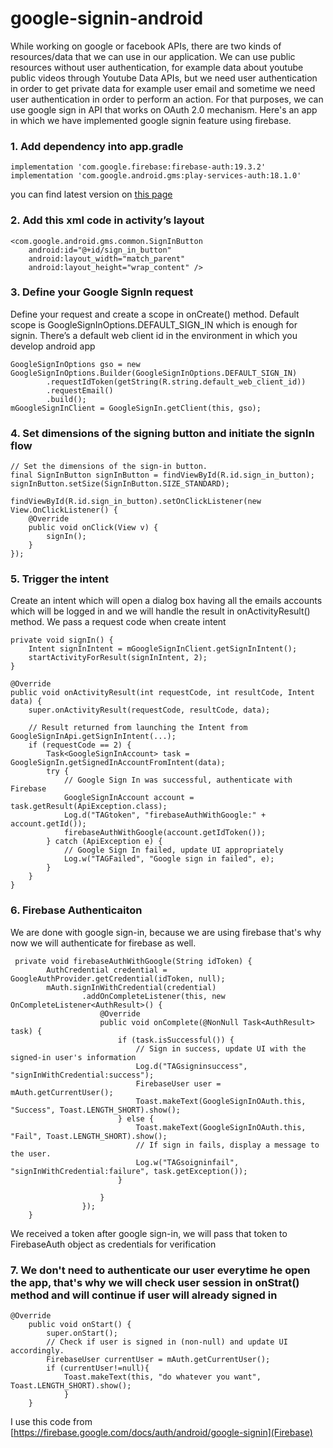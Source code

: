 # google-signin-android
While working on google or facebook APIs, there are two kinds of resources/data that we can use in our application. We can use public resources without user authentication, for example data about youtube public videos through Youtube Data APIs, but we need user authentication in order to get private data for example user email and sometime we need user authentication in order to perform an action. For that purposes, we can use google sign in API that works on OAuth 2.0 
mechanism. Here's an app in which we have implemented google signin feature using firebase.

### 1. Add dependency into app.gradle
```
implementation 'com.google.firebase:firebase-auth:19.3.2'
implementation 'com.google.android.gms:play-services-auth:18.1.0'
```
you can find latest version on [this page](https://firebase.google.com/docs/auth/android/google-signin)


### 2. Add this xml code in activity’s layout
```
<com.google.android.gms.common.SignInButton
    android:id="@+id/sign_in_button"
    android:layout_width="match_parent"
    android:layout_height="wrap_content" />
```


### 3. Define your Google SignIn request 
Define your request and create a scope in onCreate() method. Default scope is GoogleSignInOptions.DEFAULT_SIGN_IN which is enough for signin. There’s a default web client id in the environment in which you develop android app

```
GoogleSignInOptions gso = new GoogleSignInOptions.Builder(GoogleSignInOptions.DEFAULT_SIGN_IN)
        .requestIdToken(getString(R.string.default_web_client_id))
        .requestEmail()
        .build();
mGoogleSignInClient = GoogleSignIn.getClient(this, gso);
```

### 4. Set dimensions of the signing button and initiate the signIn flow

```
// Set the dimensions of the sign-in button.
final SignInButton signInButton = findViewById(R.id.sign_in_button);
signInButton.setSize(SignInButton.SIZE_STANDARD);

findViewById(R.id.sign_in_button).setOnClickListener(new View.OnClickListener() {
    @Override
    public void onClick(View v) {
        signIn();
    }
});

```

### 5. Trigger the intent
Create an intent which will open a dialog box having all the emails accounts which will be logged in and we will handle the result in onActivityResult() method. We pass a request code when create intent

```
private void signIn() {
    Intent signInIntent = mGoogleSignInClient.getSignInIntent();
    startActivityForResult(signInIntent, 2);
}

@Override
public void onActivityResult(int requestCode, int resultCode, Intent data) {
    super.onActivityResult(requestCode, resultCode, data);

    // Result returned from launching the Intent from GoogleSignInApi.getSignInIntent(...);
    if (requestCode == 2) {
        Task<GoogleSignInAccount> task = GoogleSignIn.getSignedInAccountFromIntent(data);
        try {
            // Google Sign In was successful, authenticate with Firebase
            GoogleSignInAccount account = task.getResult(ApiException.class);
            Log.d("TAGtoken", "firebaseAuthWithGoogle:" + account.getId());
            firebaseAuthWithGoogle(account.getIdToken());
        } catch (ApiException e) {
            // Google Sign In failed, update UI appropriately
            Log.w("TAGFailed", "Google sign in failed", e);
        }
    }
}

```
### 6. Firebase Authenticaiton
We are done with google sign-in, because we are using firebase that's why now we will authenticate for firebase as well. 

```
 private void firebaseAuthWithGoogle(String idToken) {
        AuthCredential credential = GoogleAuthProvider.getCredential(idToken, null);
        mAuth.signInWithCredential(credential)
                .addOnCompleteListener(this, new OnCompleteListener<AuthResult>() {
                    @Override
                    public void onComplete(@NonNull Task<AuthResult> task) {
                        if (task.isSuccessful()) {
                            // Sign in success, update UI with the signed-in user's information
                            Log.d("TAGsigninsuccess", "signInWithCredential:success");
                            FirebaseUser user = mAuth.getCurrentUser();
                            Toast.makeText(GoogleSignInOAuth.this, "Success", Toast.LENGTH_SHORT).show();
                        } else {
                            Toast.makeText(GoogleSignInOAuth.this, "Fail", Toast.LENGTH_SHORT).show();
                            // If sign in fails, display a message to the user.
                            Log.w("TAGsoigninfail", "signInWithCredential:failure", task.getException());
                        }

                    }
                });
    }
```

We received a token after google sign-in, we will pass that token to FirebaseAuth object as credentials for verification


### 7. We don't need to authenticate our user everytime he open the app, that's why we will check user session in onStrat() method and will continue if user will already signed in

```
@Override
    public void onStart() {
        super.onStart();
        // Check if user is signed in (non-null) and update UI accordingly.
        FirebaseUser currentUser = mAuth.getCurrentUser();
        if (currentUser!=null){
            Toast.makeText(this, "do whatever you want", Toast.LENGTH_SHORT).show();
            }
    }
```

I use this code from [https://firebase.google.com/docs/auth/android/google-signin](Firebase)

